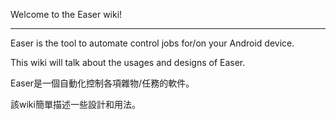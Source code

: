 Welcome to the Easer wiki!

***

Easer is the tool to automate control jobs for/on your Android device.

This wiki will talk about the usages and designs of Easer.


Easer是一個自動化控制各項雜物/任務的軟件。

該wiki簡單描述一些設計和用法。